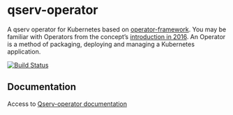 # qserv-operator

A qserv operator for Kubernetes based on [operator-framework](https://github.com/operator-framework). You may be familiar with Operators from the concept’s [introduction in 2016](https://coreos.com/blog/introducing-operators.html). An Operator is a method of packaging, deploying and managing a Kubernetes application.

[![Build Status](https://travis-ci.com/lsst/qserv-operator.svg?branch=master)](https://travis-ci.com/lsst/qserv-operator)

## Documentation

Access to [Qserv-operator documentation](https://qserv-operator.lsst.io/)
